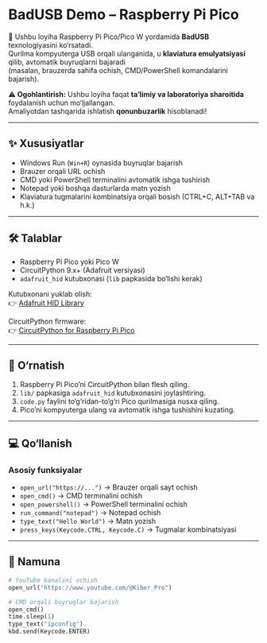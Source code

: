# BadUSB Demo – Raspberry Pi Pico  

🚀 Ushbu loyiha Raspberry Pi Pico/Pico W yordamida **BadUSB** texnologiyasini ko‘rsatadi.  
Qurilma kompyuterga USB orqali ulanganida, u **klaviatura emulyatsiyasi** qilib, avtomatik buyruqlarni bajaradi  
(masalan, brauzerda sahifa ochish, CMD/PowerShell komandalarini bajarish).  

⚠️ **Ogohlantirish:** Ushbu loyiha faqat **ta’limiy va laboratoriya sharoitida** foydalanish uchun mo‘ljallangan.  
Amaliyotdan tashqarida ishlatish **qonunbuzarlik** hisoblanadi!  

---

## ✨ Xususiyatlar
- Windows Run (`Win+R`) oynasida buyruqlar bajarish  
- Brauzer orqali URL ochish  
- CMD yoki PowerShell terminalini avtomatik ishga tushirish  
- Notepad yoki boshqa dasturlarda matn yozish  
- Klaviatura tugmalarini kombinatsiya orqali bosish (CTRL+C, ALT+TAB va h.k.)  

---

## 🛠️ Talablar
- Raspberry Pi Pico yoki Pico W  
- CircuitPython 9.x+ (Adafruit versiyasi)  
- `adafruit_hid` kutubxonasi (`lib` papkasida bo‘lishi kerak)  

Kutubxonani yuklab olish:  
👉 [Adafruit HID Library](https://github.com/adafruit/Adafruit_CircuitPython_HID)  

CircuitPython firmware:  
👉 [CircuitPython for Raspberry Pi Pico](https://circuitpython.org/board/raspberry_pi_pico/)  

---

## 📂 O‘rnatish
1. Raspberry Pi Pico’ni CircuitPython bilan flesh qiling.  
2. `lib/` papkasiga `adafruit_hid` kutubxonasini joylashtiring.  
3. `code.py` faylini to‘g‘ridan-to‘g‘ri Pico qurilmasiga nusxa qiling.  
4. Pico’ni kompyuterga ulang va avtomatik ishga tushishini kuzating.  

---

## 💻 Qo‘llanish
### Asosiy funksiyalar
- `open_url("https://...")` → Brauzer orqali sayt ochish  
- `open_cmd()` → CMD terminalini ochish  
- `open_powershell()` → PowerShell terminalini ochish  
- `run_command("notepad")` → Notepad ochish  
- `type_text("Hello World")` → Matn yozish  
- `press_keys(Keycode.CTRL, Keycode.C)` → Tugmalar kombinatsiyasi  

---

## 📖 Namuna
```python
# YouTube kanalini ochish
open_url("https://www.youtube.com/@Kiber_Pro")

# CMD orqali buyruqlar bajarish
open_cmd()
time.sleep(1)
type_text("ipconfig")
kbd.send(Keycode.ENTER)
